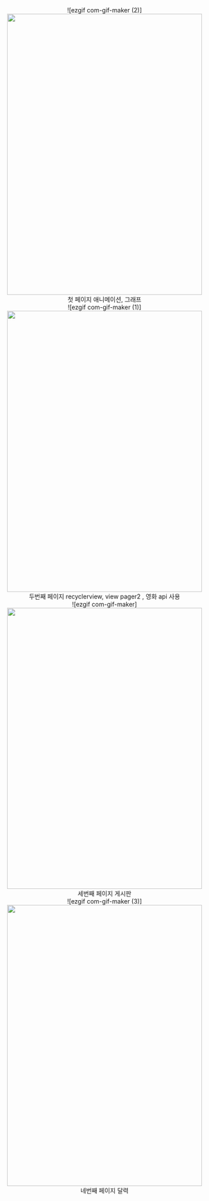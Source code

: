 <center>![ezgif com-gif-maker (2)]<img src="https://user-images.githubusercontent.com/86187456/125637351-a4e01115-0133-4aaf-8ff6-6b6fcb718da3.gif" width="450" height="650"></center>
<center>첫 페이지 애니메이션, 그래프</center>

<center>![ezgif com-gif-maker (1)]<img src="https://user-images.githubusercontent.com/86187456/125636521-f0b9ea4b-7ec7-41a8-8777-9a92a825fd6c.gif" width="450" height="650"></center>
<center>두번째 페이지 recyclerview, view pager2 , 영화 api 사용</center>

<center>![ezgif com-gif-maker]<img src="https://user-images.githubusercontent.com/86187456/125636619-89369bb5-d298-434a-a87f-5a09b627085a.gif" width="450" height="650"></center>
<center>세번째 페이지 게시판 </center>


<center>![ezgif com-gif-maker (3)]<img src="https://user-images.githubusercontent.com/86187456/125637437-c0dad627-440c-43fd-a765-91ac61022fc0.gif" width="450" height="650">
</center>
<center>네번째 페이지 달력</center>

